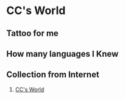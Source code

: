 # CC's World

## Tattoo for me

## How many languages I Knew

## Collection from Internet

1. [CC's World](https://cc4i.github.io/)
